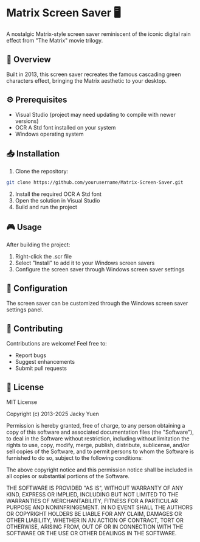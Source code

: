 # Matrix Screen Saver 🖥️

A nostalgic Matrix-style screen saver reminiscent of the iconic digital rain effect from "The Matrix" movie trilogy.

## 🚀 Overview

Built in 2013, this screen saver recreates the famous cascading green characters effect, bringing the Matrix aesthetic to your desktop.

## ⚙️ Prerequisites

- Visual Studio (project may need updating to compile with newer versions)
- OCR A Std font installed on your system
- Windows operating system

## 📥 Installation

1. Clone the repository:
```bash
git clone https://github.com/yourusername/Matrix-Screen-Saver.git
```
2. Install the required OCR A Std font
3. Open the solution in Visual Studio
4. Build and run the project

## 🎮 Usage

After building the project:
1. Right-click the .scr file
2. Select "Install" to add it to your Windows screen savers
3. Configure the screen saver through Windows screen saver settings

## 🔧 Configuration

The screen saver can be customized through the Windows screen saver settings panel.

## 🤝 Contributing

Contributions are welcome! Feel free to:
- Report bugs
- Suggest enhancements
- Submit pull requests

## 📄 License

MIT License

Copyright (c) 2013-2025 Jacky Yuen

Permission is hereby granted, free of charge, to any person obtaining a copy
of this software and associated documentation files (the "Software"), to deal
in the Software without restriction, including without limitation the rights
to use, copy, modify, merge, publish, distribute, sublicense, and/or sell
copies of the Software, and to permit persons to whom the Software is
furnished to do so, subject to the following conditions:

The above copyright notice and this permission notice shall be included in all
copies or substantial portions of the Software.

THE SOFTWARE IS PROVIDED "AS IS", WITHOUT WARRANTY OF ANY KIND, EXPRESS OR
IMPLIED, INCLUDING BUT NOT LIMITED TO THE WARRANTIES OF MERCHANTABILITY,
FITNESS FOR A PARTICULAR PURPOSE AND NONINFRINGEMENT. IN NO EVENT SHALL THE
AUTHORS OR COPYRIGHT HOLDERS BE LIABLE FOR ANY CLAIM, DAMAGES OR OTHER
LIABILITY, WHETHER IN AN ACTION OF CONTRACT, TORT OR OTHERWISE, ARISING FROM,
OUT OF OR IN CONNECTION WITH THE SOFTWARE OR THE USE OR OTHER DEALINGS IN THE
SOFTWARE.